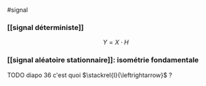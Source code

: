 #signal 

### [[signal déterministe]]

$$
Y = X \cdot H
$$
### [[signal aléatoire stationnaire]]: isométrie fondamentale

TODO diapo 36 c'est quoi $\stackrel{I}{\leftrightarrow}$ ?